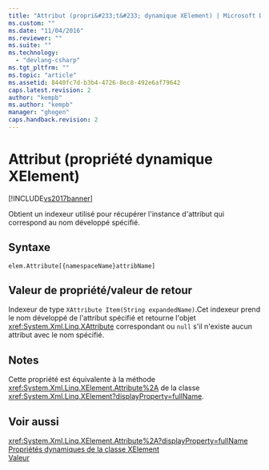 ```yaml
---
title: "Attribut (propri&#233;t&#233; dynamique XElement) | Microsoft Docs"
ms.custom: ""
ms.date: "11/04/2016"
ms.reviewer: ""
ms.suite: ""
ms.technology: 
  - "devlang-csharp"
ms.tgt_pltfrm: ""
ms.topic: "article"
ms.assetid: 8440fc7d-b3b4-4726-8ec8-492e6af79642
caps.latest.revision: 2
author: "kempb"
ms.author: "kempb"
manager: "ghogen"
caps.handback.revision: 2
---
```

# Attribut (propri&#233;t&#233; dynamique XElement)
[!INCLUDE[vs2017banner](../code-quality/includes/vs2017banner.md)]

Obtient un indexeur utilisé pour récupérer l'instance d'attribut qui correspond au nom développé spécifié.  
  
## Syntaxe  
  
```  
elem.Attribute[{namespaceName}attribName]  
```  
  
## Valeur de propriété\/valeur de retour  
 Indexeur de type `XAttribute Item(String expandedName)`.Cet indexeur prend le nom développé de l'attribut spécifié et retourne l'objet <xref:System.Xml.Linq.XAttribute> correspondant ou `null` s'il n'existe aucun attribut avec le nom spécifié.  
  
## Notes  
 Cette propriété est équivalente à la méthode <xref:System.Xml.Linq.XElement.Attribute%2A> de la classe <xref:System.Xml.Linq.XElement?displayProperty=fullName>.  
  
## Voir aussi  
 <xref:System.Xml.Linq.XElement.Attribute%2A?displayProperty=fullName>   
 [Propriétés dynamiques de la classe XElement](../designers/xelement-class-dynamic-properties.md)   
 [Valeur](../designers/value-xattribute-dynamic-property.md)